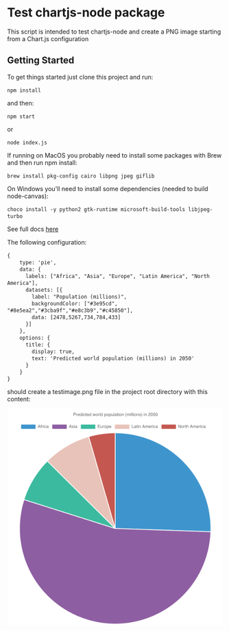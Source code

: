 # Test chartjs-node package

This script is intended to test chartjs-node and create a PNG image starting from a Chart.js configuration

## Getting Started
To get things started just clone this project and run:
```
npm install
```
and then:
```
npm start
```
or
```
node index.js
```

If running on MacOS you probably need to install some packages with Brew and then run npm install:
```
brew install pkg-config cairo libpng jpeg giflib
```

On Windows you'll need to install some dependencies (needed to build node-canvas):
```
choco install -y python2 gtk-runtime microsoft-build-tools libjpeg-turbo
```
See full docs [here](https://github.com/Automattic/node-canvas/wiki/Installation---Windows)


The following configuration:

```
{
    type: 'pie',
    data: {
      labels: ["Africa", "Asia", "Europe", "Latin America", "North America"],
      datasets: [{
        label: "Population (millions)",
        backgroundColor: ["#3e95cd", "#8e5ea2","#3cba9f","#e8c3b9","#c45850"],
        data: [2478,5267,734,784,433]
      }]
    },
    options: {
      title: {
        display: true,
        text: 'Predicted world population (millions) in 2050'
      }
    }
}
```

should create a testimage.png file in the project root directory with this content:

![alt text](https://github.com/rmarchet/test-chartjs-node/blob/master/testimage.png)


